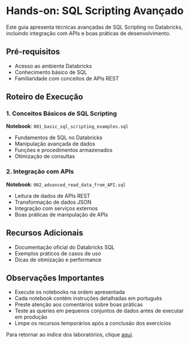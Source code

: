 # Hands-on: SQL Scripting Avançado

Este guia apresenta técnicas avançadas de SQL Scripting no Databricks, incluindo integração com APIs e boas práticas de desenvolvimento.

## Pré-requisitos
- Acesso ao ambiente Databricks
- Conhecimento básico de SQL
- Familiaridade com conceitos de APIs REST

## Roteiro de Execução

### 1. Conceitos Básicos de SQL Scripting
**Notebook**: `001_basic_sql_scripting_examples.sql`
- Fundamentos de SQL no Databricks
- Manipulação avançada de dados
- Funções e procedimentos armazenados
- Otimização de consultas

### 2. Integração com APIs
**Notebook**: `002_advanced_read_data_from_API.sql`
- Leitura de dados de APIs REST
- Transformação de dados JSON
- Integração com serviços externos
- Boas práticas de manipulação de APIs

## Recursos Adicionais
- Documentação oficial do Databricks SQL
- Exemplos práticos de casos de uso
- Dicas de otimização e performance

## Observações Importantes
- Execute os notebooks na ordem apresentada
- Cada notebook contém instruções detalhadas em português
- Preste atenção aos comentários sobre boas práticas
- Teste as queries em pequenos conjuntos de dados antes de executar em produção
- Limpe os recursos temporários após a conclusão dos exercícios

Para retornar ao índice dos laboratórios, clique <a href="$./README.md">aqui</a>. 
